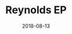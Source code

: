 ---
title: Reynolds EP
date: "2018-08-13"
bandcampUrl: "https://reynolds-band.bandcamp.com/album/intent"
---